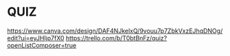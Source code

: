 # QUIZ
https://www.canva.com/design/DAF4NJkelxQ/9vouu7p7ZbkVxzEJhqDNOg/edit?ui=eyJHIjp7fX0
https://trello.com/b/T0btBnFz/quiz?openListComposer=true

